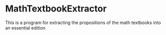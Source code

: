 # MathTextbookExtractor
This is a program for extracting the propositions of the math textbooks into an essential edition

